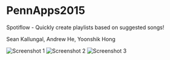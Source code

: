 # PennApps2015
Spotiflow - Quickly create playlists based on suggested songs!

Sean Kallungal, Andrew He, Yoonshik Hong

![Screenshot 1](https://github.com/skallung/PennApps2015/blob/master/spoticrack/www/images/spotiflow%201.png)
![Screenshot 2](https://github.com/skallung/PennApps2015/blob/master/spoticrack/www/images/spotiflow%203.png)
![Screenshot 3](https://github.com/skallung/PennApps2015/blob/master/spoticrack/www/images/spotiflow%202.png)
